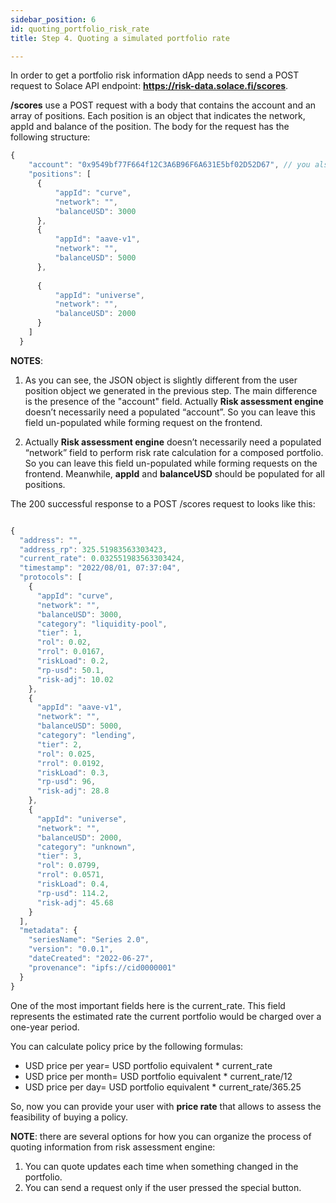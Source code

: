 ```yaml
---
sidebar_position: 6
id: quoting_portfolio_risk_rate
title: Step 4. Quoting a simulated portfolio rate

---
```


In order to get a portfolio risk information dApp needs to send a POST request to Solace API endpoint: **https://risk-data.solace.fi/scores**.

**/scores**
 use a POST request with a body that contains the account and an array of positions. Each position is an object that indicates the network, appId and balance of the position. 
The body for the request has the following structure:

```js
{
    "account": "0x9549bf77F664f12C3A6B96F6A631E5bf02D52D67", // you also can leave this field un-populated: "account": "",
    "positions": [
      {
          "appId": "curve",
          "network": "",
          "balanceUSD": 3000
      },
      {
          "appId": "aave-v1",
          "network": "",
          "balanceUSD": 5000
      },
  
      {
          "appId": "universe",
          "network": "",
          "balanceUSD": 2000
      }
    ]
  }
```

**NOTES**: 
1. As you can see, the JSON object is slightly different from the user position object we generated in the previous step. The main difference is the presence of the "account" field. Actually  **Risk assessment engine** doesn’t necessarily need a populated “account”. So you can leave this field un-populated while forming request on the frontend.

2. Actually  **Risk assessment engine** doesn’t necessarily need a populated “network” field to perform risk rate calculation for a composed portfolio. So you can leave this field un-populated while forming requests on the frontend. Meanwhile, **appId** and **balanceUSD** should be populated for all positions.

The 200 successful response to a POST /scores request to looks like this:

```js

{
  "address": "",
  "address_rp": 325.51983563303423,
  "current_rate": 0.032551983563303424,
  "timestamp": "2022/08/01, 07:37:04",
  "protocols": [
    {
      "appId": "curve",
      "network": "",
      "balanceUSD": 3000,
      "category": "liquidity-pool",
      "tier": 1,
      "rol": 0.02,
      "rrol": 0.0167,
      "riskLoad": 0.2,
      "rp-usd": 50.1,
      "risk-adj": 10.02
    },
    {
      "appId": "aave-v1",
      "network": "",
      "balanceUSD": 5000,
      "category": "lending",
      "tier": 2,
      "rol": 0.025,
      "rrol": 0.0192,
      "riskLoad": 0.3,
      "rp-usd": 96,
      "risk-adj": 28.8
    },
    {
      "appId": "universe",
      "network": "",
      "balanceUSD": 2000,
      "category": "unknown",
      "tier": 3,
      "rol": 0.0799,
      "rrol": 0.0571,
      "riskLoad": 0.4,
      "rp-usd": 114.2,
      "risk-adj": 45.68
    }
  ],
  "metadata": {
    "seriesName": "Series 2.0",
    "version": "0.0.1",
    "dateCreated": "2022-06-27",
    "provenance": "ipfs://cid0000001"
  }
}
```

One of the most important fields here is the current_rate. This field represents the estimated rate the current portfolio would be charged over a one-year period.

You can calculate policy price by the following formulas:
- USD price per year= USD portfolio equivalent * current_rate
- USD price per month= USD portfolio equivalent * current_rate/12
- USD price per day= USD portfolio equivalent * current_rate/365.25
 
So,  now you can provide your user with **price rate** that allows to assess the feasibility of buying a policy.

**NOTE**: there are several options for how you can organize the process of quoting information from risk assessment engine:
1. You can quote updates each time when something changed in the portfolio.
2. You can send a request only if the user pressed the special button.


